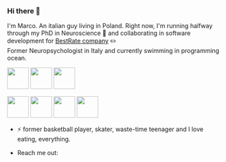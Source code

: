 ### Hi there 👋

I'm Marco. 
An italian guy living in Poland. Right now, I'm running halfway through my PhD in Neuroscience 🧠 and collaborating in software development for [BestRate company](https://github.com/bestrate-dev) ✏️  
Former Neuropsychologist in Italy and currently swimming in programming ocean.
       

<img src="https://cdn.jsdelivr.net/gh/devicons/devicon/icons/python/python-original-wordmark.svg" width=50px height=50px /> <img src="https://cdn.jsdelivr.net/gh/devicons/devicon/icons/typescript/typescript-plain.svg" width=50px height=50px /> <img src="https://cdn.jsdelivr.net/gh/devicons/devicon/icons/javascript/javascript-plain.svg" width=50px height=50px /> 

<img src="https://cdn.jsdelivr.net/gh/devicons/devicon/icons/jest/jest-plain.svg" width=50px height=50px /> <img src="https://cdn.jsdelivr.net/gh/devicons/devicon/icons/nestjs/nestjs-plain-wordmark.svg"  width=50px height=50px /> <img src="https://cdn.jsdelivr.net/gh/devicons/devicon/icons/pandas/pandas-original-wordmark.svg" width=50px height=50px />  <img src="https://cdn.jsdelivr.net/gh/devicons/devicon/icons/jupyter/jupyter-original-wordmark.svg" width=50px height=50px />
<br/>
 

- ⚡ former basketball player, skater, waste-time teenager and I love eating, everything.


- Reach me out: [<img src="https://cdn.jsdelivr.net/gh/devicons/devicon/icons/linkedin/linkedin-original.svg" width=15px height=15px />](https://www.linkedin.com/in/marco-ninghetto/)
